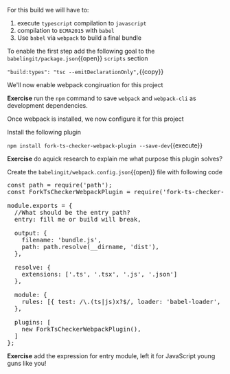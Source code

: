
For this build we will have to:

1. execute `typescript` compilation to `javascript`
2. compilation to `ECMA2015` with `babel`
3. Use `babel` via `webpack` to build a final bundle

To enable the first step add the following goal to the `babelingit/package.json`{{open}} `scripts` section

`"build:types": "tsc --emitDeclarationOnly",`{{copy}}

We'll now enable webpack congiruation for this project

**Exercise** run the `npm` command to save `webpack` and `webpack-cli` as development dependencies.

Once webpack is installed, we now configure it for this project

Install the following plugin

`npm install fork-ts-checker-webpack-plugin --save-dev`{{execute}}

**Exercise** do aquick research to explain me what purpose this plugin solves?

Create the `babelingit/webpack.config.json`{{open}} file with following code

<pre class="file" data-filename="babelingit/webpack.config.json" data-target="replace">
const path = require('path');
const ForkTsCheckerWebpackPlugin = require('fork-ts-checker-webpack-plugin');

module.exports = {
  //What should be the entry path?
  entry: fill me or build will break,

  output: {
    filename: 'bundle.js',
    path: path.resolve(__dirname, 'dist'),
  },

  resolve: {
    extensions: ['.ts', '.tsx', '.js', '.json']
  },

  module: {
    rules: [{ test: /\.(ts|js)x?$/, loader: 'babel-loader', exclude: /node_modules/ }],
  },

  plugins: [
    new ForkTsCheckerWebpackPlugin(),
  ]
};
</pre>

**Exercise** add the expression for entry module, left it for JavaScript young guns like you!